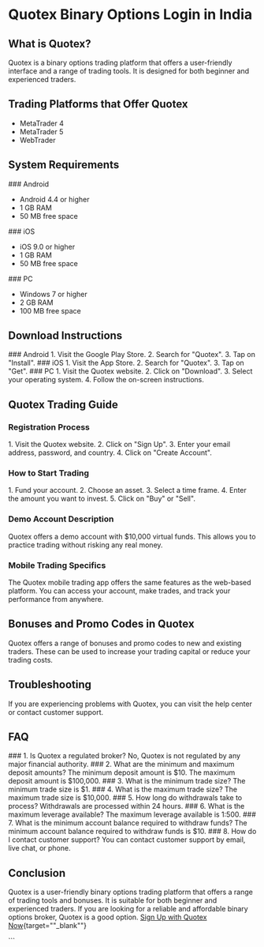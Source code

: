 # Quotex Binary Options Login in India

## What is Quotex?

Quotex is a binary options trading platform that offers a user-friendly
interface and a range of trading tools. It is designed for both beginner
and experienced traders.

## Trading Platforms that Offer Quotex

-   MetaTrader 4
-   MetaTrader 5
-   WebTrader

## System Requirements

\### Android

-   Android 4.4 or higher
-   1 GB RAM
-   50 MB free space

\### iOS

-   iOS 9.0 or higher
-   1 GB RAM
-   50 MB free space

\### PC

-   Windows 7 or higher
-   2 GB RAM
-   100 MB free space

## Download Instructions

\### Android 1. Visit the Google Play Store. 2. Search for
"Quotex". 3. Tap on "Install". \### iOS 1. Visit the App
Store. 2. Search for "Quotex". 3. Tap on "Get". \### PC 1.
Visit the Quotex website. 2. Click on "Download". 3. Select your
operating system. 4. Follow the on-screen instructions.

## Quotex Trading Guide

### Registration Process

1\. Visit the Quotex website. 2. Click on "Sign Up". 3. Enter your
email address, password, and country. 4. Click on "Create
Account".

### How to Start Trading

1\. Fund your account. 2. Choose an asset. 3. Select a time frame. 4.
Enter the amount you want to invest. 5. Click on "Buy" or
"Sell".

### Demo Account Description

Quotex offers a demo account with \$10,000 virtual funds. This allows
you to practice trading without risking any real money.

### Mobile Trading Specifics

The Quotex mobile trading app offers the same features as the web-based
platform. You can access your account, make trades, and track your
performance from anywhere.

## Bonuses and Promo Codes in Quotex

Quotex offers a range of bonuses and promo codes to new and existing
traders. These can be used to increase your trading capital or reduce
your trading costs.

## Troubleshooting

If you are experiencing problems with Quotex, you can visit the help
center or contact customer support.

## FAQ

\### 1. Is Quotex a regulated broker? No, Quotex is not regulated by any
major financial authority. \### 2. What are the minimum and maximum
deposit amounts? The minimum deposit amount is \$10. The maximum deposit
amount is \$100,000. \### 3. What is the minimum trade size? The minimum
trade size is \$1. \### 4. What is the maximum trade size? The maximum
trade size is \$10,000. \### 5. How long do withdrawals take to process?
Withdrawals are processed within 24 hours. \### 6. What is the maximum
leverage available? The maximum leverage available is 1:500. \### 7.
What is the minimum account balance required to withdraw funds? The
minimum account balance required to withdraw funds is \$10. \### 8. How
do I contact customer support? You can contact customer support by
email, live chat, or phone.

## Conclusion

Quotex is a user-friendly binary options trading platform that offers a
range of trading tools and bonuses. It is suitable for both beginner and
experienced traders. If you are looking for a reliable and affordable
binary options broker, Quotex is a good option. [Sign Up with Quotex
Now](\%22https://traff.sbs/brokerqxsignup\%22){target=""_blank""}

\`\`\`

